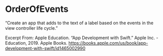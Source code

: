 # OrderOfEvents

“Create an app that adds to the text of a label based on the events in the view controller life cycle.”

Excerpt From: Apple Education. “App Development with Swift.” Apple Inc. - Education, 2019. Apple Books. https://books.apple.com/us/book/app-development-with-swift/id1465002990
